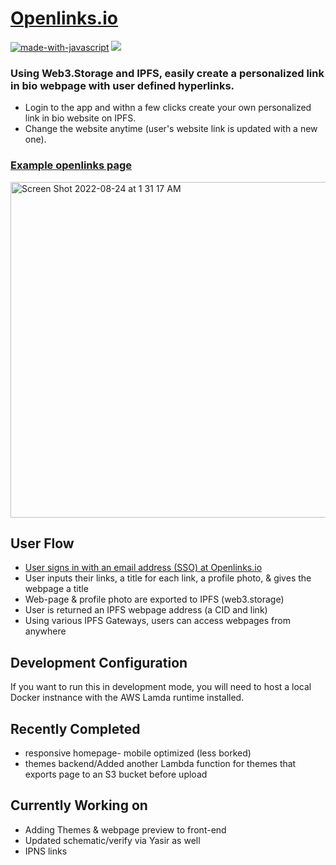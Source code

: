 # [Openlinks.io](https://openlinks.io)

[![made-with-javascript](https://img.shields.io/badge/Made%20with-JavaScript-1f425f.svg)](https://www.javascript.com)
[![](https://img.shields.io/badge/project-IPFS-blue.svg?style=flat-square)](https://ipfs.io/)

### Using Web3.Storage and IPFS, easily create a personalized link in bio webpage with user defined hyperlinks.

- Login to the app and withn a few clicks create your own personalized link in bio website on IPFS.
- Change the website anytime (user's website link is updated with a new one).

### [Example openlinks page](https://bafybeidqlaf4jkw7nfaqqgymuyahlwh4uyf7ewgzhigd3bet4mveynkbt4.ipfs.dweb.link/My-Openlinks.html)

<img width="537" alt="Screen Shot 2022-08-24 at 1 31 17 AM" src="https://user-images.githubusercontent.com/90220293/193971796-8fe5876f-3cdb-4a31-b22e-d29740f7abc4.png">

## User Flow
- [User signs in with an email address (SSO) at Openlinks.io](https://openlinks.io) 
- User inputs their links, a title for each link, a profile photo, & gives the webpage a title
- Web-page & profile photo are exported to IPFS (web3.storage)
- User is returned an IPFS webpage address (a CID and link)
- Using various IPFS Gateways, users can access webpages from anywhere

## Development Configuration
If you want to run this in development mode, you will need to host a local Docker instnance with the AWS Lamda runtime installed.

## Recently Completed 
- responsive homepage- mobile optimized (less borked)
- themes backend/Added another Lambda function for themes that exports page to an S3 bucket before upload

## Currently Working on 
- Adding Themes & webpage preview to front-end
- Updated schematic/verify via Yasir as well
- IPNS links 
